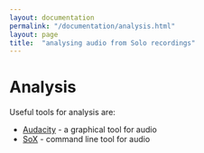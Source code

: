 ```yaml
---
layout: documentation
permalink: "/documentation/analysis.html"
layout: page
title:  "analysing audio from Solo recordings"
---
```

  

# Analysis

Useful tools for analysis are:

* [Audacity](http://www.audacityteam.org) - a graphical tool for audio
* [SoX](http://sox.sourceforge.net) - command line tool for audio


